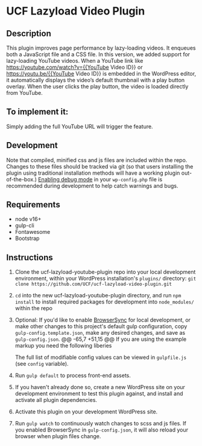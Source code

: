 # UCF Lazyload Video Plugin #

## Description ##
This plugin improves page performance by lazy-loading videos. It enqueues both a JavaScript file and a CSS file. In this version, we added support for lazy-loading YouTube videos. When a YouTube link like https://youtube.com/watch?v={{YouTube Video ID}} or https://youtu.be/{{YouTube Video ID}} is embedded in the WordPress editor, it automatically displays the video’s default thumbnail with a play button overlay. When the user clicks the play button, the video is loaded directly from YouTube.

## To implement it: ##
Simply adding the full YouTube URL will trigger the feature.

## Development ##
Note that compiled, minified css and js files are included within the repo.  Changes to these files should be tracked via git (so that users installing the plugin using traditional installation methods will have a working plugin out-of-the-box.)
[Enabling debug mode](https://codex.wordpress.org/Debugging_in_WordPress) in your `wp-config.php` file is recommended during development to help catch warnings and bugs.

## Requirements ##
* node v16+
* gulp-cli
* Fontawesome
* Bootstrap

## Instructions ##
1. Clone the ucf-lazyload-youtube-plugin repo into your local development environment, within your WordPress installation's `plugins/` directory: `git clone https://github.com/UCF/ucf-lazyload-video-plugin.git`
2. `cd` into the new ucf-lazyload-youtube-plugin directory, and run `npm install` to install required packages for development into `node_modules/` within the repo
3. Optional: If you'd like to enable [BrowserSync](https://browsersync.io) for local development, or make other changes to this project's default gulp configuration, copy `gulp-config.template.json`, make any desired changes, and save as `gulp-config.json`.
	@@ -65,7 +51,15 @@ If you are using the example markup you need the following liberies

    The full list of modifiable config values can be viewed in `gulpfile.js` (see `config` variable).
3. Run `gulp default` to process front-end assets.
4. If you haven't already done so, create a new WordPress site on your development environment to test this plugin against, and install and activate all plugin dependencies.
5. Activate this plugin on your development WordPress site.
6. Run `gulp watch` to continuously watch changes to scss and js files. If you enabled BrowserSync in `gulp-config.json`, it will also reload your browser when plugin files change.